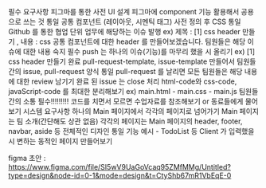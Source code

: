 필수 요구사항
피그마를 통한 사전 UI 설계
피그마에 component 기능 활용해서 공용으로 쓰는 것 통일
공통 컴포넌트 (레이아웃, 시멘틱 태그) 사전 정의 후 CSS 통일
Github 를 통한 협업
단위 업무에 해당하는 이슈 발행
ex) 제목 : [1] css header 만들기 , 내용 : css 공통 컴포넌트에 대한 header 를 만들어보겠습니다.
팀원들은 해당 이슈에 대한 내용 숙지 필수
push 는 하나의 이슈(기능)를 마무리 했을 시 올리기
ex) [1] css header 만들기 완료
pull-request-template, issue-template 만들어서 팀원들 간의 issue, pull-request 양식 통일
pull-request 를 날리면 모든 팀원들은 해당 내용에 대한 review 남기기
완료 된 issue 는 close 처리
html-code와 css-code, javaScript-code 를 최대한 분리해보기
ex) main.html - main.css - main.js
팀원들간의 소통 필수!!!!!!!!! 코드를 치면서 모르면 수업자료를 참조해보기 or 동료들에게 물어보기
시스템 요구사항
하나의 Main 페이지에서 각각의 페이지로 넘어가기
Main 페이지는 팀 소개(간단해도 상관 없음)
각각의 페이지는 Main 페이지의 header, footer, navbar, aside 등 전체적인 디자인 통일
기능 예시 - TodoList 등 Client 가 입력했을 시 변하는 동적인 페이지 만들어보기



figma 초안 : https://www.figma.com/file/SI5wV9UaGoVcaq95ZMfMMg/Untitled?type=design&node-id=0-1&mode=design&t=CtyShb67mR1VbEqE-0
